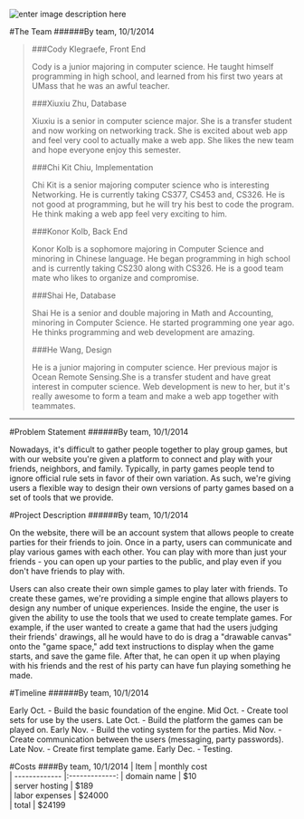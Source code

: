 ![enter image description here](https://lh5.googleusercontent.com/nEhXnU0ghYhkQZjeCiE2QtonR4yq8TlFgfsFx6SjAA=s0 "FL.png")

#The Team 
######By team, 10/1/2014

> ###Cody Klegraefe, Front End
> 
> Cody is a junior majoring in computer science. He taught himself
> programming in high school, and learned from his first two years at
> UMass that he was an awful teacher. 
> 
> ###Xiuxiu Zhu, Database
> 
> Xiuxiu is a senior in computer science major. She is a transfer
> student and now working on networking track. She is excited about web app and feel very cool to actually make a web app. She likes the new team and hope everyone enjoy this semester. 
> 
> ###Chi Kit Chiu, Implementation
> 
> Chi Kit is a senior majoring computer science who is interesting
> Networking.  He is currently taking CS377, CS453 and, CS326. He is not good at programming, but he will try his best to code the program. He think making a web app feel very exciting to him.
> 
> ###Konor Kolb, Back End
> 
> Konor Kolb is a sophomore majoring in Computer Science and minoring in Chinese language. He began programming in high school and is currently taking CS230 along with CS326. He is a good team mate who likes to organize and compromise. 
> 
> ###Shai He, Database
> 
> Shai He is a senior and double majoring in Math and Accounting,
> minoring in Computer Science. He started programming one year ago. He thinks programming and web development are amazing.
> 
> ###He Wang, Design
> 
> He is a junior majoring in computer science. Her previous major is
> Ocean Remote Sensing.She is a transfer student and have great interest in computer science. Web development is new to her, but it's really awesome to form a team and make a web app together with teammates.
 ---
 
#Problem Statement 
######By team, 10/1/2014

Nowadays, it's difficult to gather people together to play group games, but with our website you're given a platform to connect and play with your friends, neighbors, and family. Typically, in party games people tend to ignore official rule sets in favor of their own variation. As such, we're giving users a flexible way to design their own versions of party games based on a set of tools that we provide. 

#Project Description 
######By team, 10/1/2014


On the website, there will be an account system that allows people to create parties for their friends to join. Once in a party, users can communicate and play various games with each other. You can play with more than just your friends - you can open up your parties to the public, and play even if you don't have friends to play with.

Users can also create their own simple games to play later with friends. To create these games, we're providing a simple engine that allows players to design any number of unique experiences. Inside the engine, the user is given the ability to use the tools that we used to create template games. For example, if the user wanted to create a game that had the users judging their friends' drawings, all he would have to do is drag a "drawable canvas" onto the "game space," add text instructions to display when the game starts, and save the game file. After that, he can open it up when playing with his friends and the rest of his party can have fun playing something he made.

#Timeline 
######By team, 10/1/2014

Early Oct. - Build the basic foundation of the engine.
Mid Oct. - Create tool sets for use by the users.
Late Oct. - Build the platform the games can be played on.
Early Nov. - Build the voting system for the parties.
Mid Nov. - Create communication between the users (messaging, party passwords).
Late Nov. - Create first template game.
Early Dec. - Testing.

#Costs 
####By team, 10/1/2014
| Item              | monthly cost  
| -------------     |:-------------:
| domain name       | $10            
| server hosting    | $189                                  
| labor expenses    | $24000            
| total             | $24199              
